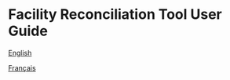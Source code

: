 # Facility Reconciliation Tool User Guide

[English](https://github.com/openhie/facility-recon/blob/master/docs/en/index.md)  

[Français](https://github.com/openhie/facility-recon/blob/master/docs/fr/index.md)

